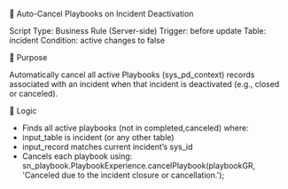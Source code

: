 🛑 Auto-Cancel Playbooks on Incident Deactivation

Script Type: Business Rule (Server-side)
Trigger: before update
Table: incident
Condition: active changes to false

📌 Purpose

Automatically cancel all active Playbooks (sys_pd_context) records associated with an incident when that incident is deactivated (e.g., closed or canceled). 

🧠 Logic

- Finds all active playbooks (not in completed,canceled) where:
- input_table is incident (or any other table)
- input_record matches current incident’s sys_id
- Cancels each playbook using: sn_playbook.PlaybookExperience.cancelPlaybook(playbookGR, 'Canceled due to the incident closure or cancellation.');
